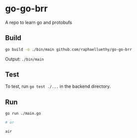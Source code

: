 # go-go-brr
A repo to learn go and protobufs

## Build
```bash
go build -o ./bin/main github.com/raphaelluethy/go-go-brr
```

Output: `./bin/main`

## Test
To test, run `go test ./...` in the backend directory.

## Run
```bash
go run ./main.go

# or

air
```
